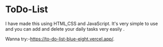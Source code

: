 # ToDo-List

I have made this using HTML,CSS and JavaScript. It's very simple to use and you can add and delete your daily tasks very easily .

Wanna try:-https://to-do-list-blue-eight.vercel.app/.
